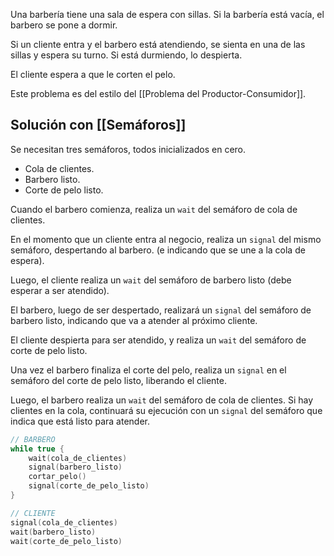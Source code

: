 Una barbería tiene una sala de espera con sillas. Si la barbería está vacía, el barbero se pone a dormir.

Si un cliente entra y el barbero está atendiendo, se sienta en una de las sillas y espera su turno. Si está durmiendo, lo despierta.

El cliente espera a que le corten el pelo.

Este problema es del estilo del [[Problema del Productor-Consumidor]].

## Solución con [[Semáforos]]

Se necesitan tres semáforos, todos inicializados en cero.

- Cola de clientes.
- Barbero listo.
- Corte de pelo listo.

Cuando el barbero comienza, realiza un `wait` del semáforo de cola de clientes.

En el momento que un cliente entra al negocio, realiza un `signal` del mismo semáforo, despertando al barbero. (e indicando que se une a la cola de espera).

Luego, el cliente realiza un `wait` del semáforo de barbero listo (debe esperar a ser atendido).

El barbero, luego de ser despertado, realizará un `signal` del semáforo de barbero listo, indicando que va a atender al próximo cliente.

El cliente despierta para ser atendido, y realiza un `wait` del semáforo de corte de pelo listo.

Una vez el barbero finaliza el corte del pelo, realiza un `signal` en el semáforo del corte de pelo listo, liberando el cliente.

Luego, el barbero realiza un `wait` del semáforo de cola de clientes. Si hay clientes en la cola, continuará su ejecución con un `signal` del semáforo que indica que está listo para atender.

```C
// BARBERO
while true {
	wait(cola_de_clientes)
	signal(barbero_listo)
	cortar_pelo()
	signal(corte_de_pelo_listo)
}
```

```C
// CLIENTE
signal(cola_de_clientes)
wait(barbero_listo)
wait(corte_de_pelo_listo)
```
